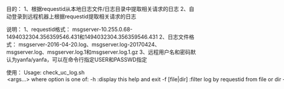 目的：
1、根据requestid从本地日志文件/日志目录中提取相关请求的日志
2、自动登录到远程机器上根据requestid提取相关请求的日志

说明：
1、requestid格式：	msgserver-10.255.0.68-1494032304.356359546.431和1494032304.356359546.431
2、日志文件格式：	msgserver-2016-04-20.log、msgserver.log-20170424、msgserver.log、msgserver.log.1和msgserver.log.1.gz
3、远程用户名和密码默认为yanfa/yanfa，可以在命令行指定USER和PASSWD指定

使用：
Usage: check_uc_log.sh <option> <args...>
where option is one of:
        -h                                     :display this help and exit
        -f <requestid> [file|dir]              :filter log by requestid from file or dir
        -e <filename>                          :filter error from file
        -r <filename>                          :filter fail request from file
        -c <filename>                          :filter fail conference request from file(only uniformserver)
example:
        ./check_uc_log.sh -f "msgserver-10.255.0.68-1494647025.59224910.762"
        ./check_uc_log.sh -e "msgserver.log"
        ./check_uc_log.sh -r "/home/uc_message_server/golang/msgserver.log"
        ./check_uc_log.sh -c "/home/uc_message_server/golang/uniformserver.log"
        _DEBUG_=on ./check_uc_log.sh -f "msgserver-10.255.0.68-1494647025.59224910.762"
        USER=yanfa PASSWD=yanfa ./check_uc_log.sh -f "msgserver-10.255.0.68-1494647025.59224910.762"
